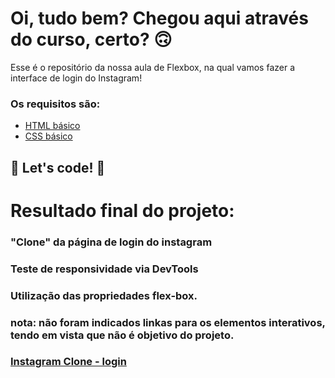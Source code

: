 # Oi, tudo bem? Chegou aqui através do curso, certo? 🙃

Esse é o repositório da nossa aula de Flexbox, na qual vamos fazer a interface de login do Instagram! 

### Os requisitos são:

* [HTML básico](https://www.w3schools.com/html/)
* [CSS básico](https://developer.mozilla.org/pt-BR/docs/Web/CSS)

## 🚀 Let's code! 🚀


# Resultado final do projeto:

### "Clone" da página de login do instagram
### Teste de responsividade via DevTools
### Utilização das propriedades flex-box. 
### nota: não foram indicados linkas para os elementos interativos, tendo em vista que não é objetivo do projeto. 

### [Instagram Clone - login](http://AssisEFA07.github.io/instagram-dio) 
